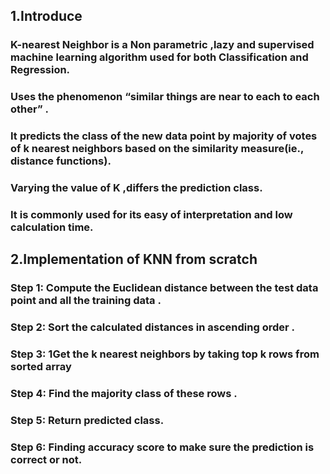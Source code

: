 ## 1.Introduce
### K-nearest Neighbor is a Non parametric ,lazy and supervised machine learning algorithm used for both Classification and Regression.
### Uses the phenomenon “similar things are near to each to each other” .
### It predicts the class of the new data point by majority of votes of k nearest neighbors based on the similarity measure(ie., distance functions).
### Varying the value of K ,differs the prediction class.
### It is commonly used for its easy of interpretation and low calculation time.
## 2.Implementation of KNN from scratch
### Step 1: Compute the Euclidean distance between the test data point and all the training data .
### Step 2: Sort the calculated distances in ascending order .
### Step 3: 1Get the k nearest neighbors by taking top k rows from sorted array
### Step 4: Find the majority class of these rows .
### Step 5: Return predicted class.
### Step 6: Finding accuracy score to make sure the prediction is correct or not.
